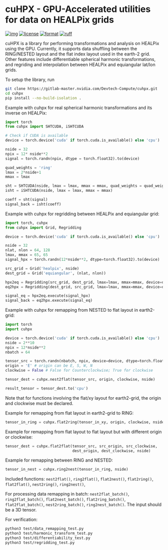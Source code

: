 # cuHPX - GPU-Accelerated utilities for data on HEALPix grids

[![img](https://github.com/NVlabs/cuHPX/actions/workflows/ci.yaml/badge.svg)](https://github.com/NVlabs/cuHPX/actions/workflows/ci.yaml)
[![license][cuhpx_license_img]][cuhpx_license_url]
[![format][cuhpx_format_img]][cuhpx_format_url]
[![ruff][cuhpx_ruff_img]][cuhpx_ruff_url]

cuHPX is a library for performing transformations and analysis on HEALPix using
the GPU. Currently, it supports data shuffling between the RING/NESTED layout
and the flat index layout used in the earth-2 grid. Other features include
differentiable spherical harmonic transformations, and regriding and
interpolation between HEALPix and equiangular lat/lon grids.

To setup the library, run

```bash
git clone https://gitlab-master.nvidia.com/Devtech-Compute/cuhpx.git
cd cuhpx
pip install --no-build-isolation .
```

Example with cuhpx for real spherical harmonic transformations and its inverse
on HEALPix:

```python
import torch
from cuhpx import SHTCUDA, iSHTCUDA

# Check if CUDA is available
device = torch.device('cuda' if torch.cuda.is_available() else 'cpu')

nside = 32
npix = 12* nside**2
signal = torch.randn(npix, dtype = torch.float32).to(device)

quad_weights = 'ring'
lmax = 2*nside+1
mmax = lmax

sht = SHTCUDA(nside, lmax = lmax, mmax = mmax, quad_weights = quad_weights)
isht = iSHTCUDA(nside, lmax = lmax, mmax = mmax)

coeff = sht(signal)
signal_back = isht(coeff)
```

Example with cuhpx for regridding between HEALPix and equiangular grid:

```python
import torch, cuhpx
from cuhpx import Grid, Regridding

device = torch.device('cuda' if torch.cuda.is_available() else 'cpu')

nside = 32
nlat, nlon = 64, 128
lmax, mmax = 65, 65
signal_hpx = torch.randn(12*nside**2, dtype=torch.float32).to(device)

src_grid = Grid('healpix', nside)
dest_grid = Grid('equiangular', (nlat, nlon))

hpx2eq = Regridding(src_grid, dest_grid, lmax=lmax, mmax=mmax, device=device)
eq2hpx = Regridding(dest_grid, src_grid, lmax=lmax, mmax=mmax, device=device)

signal_eq = hpx2eq.execute(signal_hpx)
signal_back = eq2hpx.execute(signal_eq)
```

Example with cuhpx for remapping from NESTED to flat layout in earth2-grid:

```python
import torch
import cuhpx

device = torch.device('cuda' if torch.cuda.is_available() else 'cpu')
nside = 2**10
npix = 12*nside**2
nbatch = 64

tensor_src = torch.randn(nbatch, npix, device=device, dtype=torch.float32)
origin = 'E' # origin can be E, S, W, N
clockwise = False # False for Counterclockwise; True for clockwise

tensor_dest = cuhpx.nest2flat(tensor_src, origin, clockwise, nside)

result_tensor = tensor_dest.to('cpu')
```

Note that for functions involving the flat/xy layout for earth2-grid, the
origin and clockwise must be declared.

Example for remapping from flat layout in earth2-grid to RING:

```python
tensor_in_ring = cuhpx.flat2ring(tensor_in_xy, origin, clockwise, nside)
```

Example for remapping from flat layout to flat layout but with different
origin or clockwise:

```python
tensor_dest = cuhpx.flat2flat(tensor_src, src_origin, src_clockwise,
                              dest_origin, dest_clockwise, nside)
```

Example for remapping between RING and NESTED:

```python
tensor_in_nest = cuhpx.ring2nest(tensor_in_ring, nside)
```

Included functions: `nest2flat()`, `ring2flat()`, `flat2nest()`,
`flat2ring()`, `flat2flat()`, `nest2ring()`, `ring2nest()`,

For processing data remapping in batch: `nest2flat_batch()`,
`ring2flat_batch()`, `flat2nest_batch()`, `flat2ring_batch()`,
`flat2flat_batch()`, `nest2ring_batch()`, `ring2nest_batch()`.
The input should be a 3D tensor.

For verification:

```bash
python3 test/data_remapping_test.py
python3 test/harmonic_transform_test.py
python3 test/differentiability_test.py
python3 test/regridding_test.py
```

<!-- Badge links -->

[cuhpx_license_img]: https://img.shields.io/badge/License-Apache%202.0-green?style=flat-square
[cuhpx_format_img]: https://img.shields.io/badge/Code%20Style-Black-black?style=flat-square
[cuhpx_ruff_img]: https://img.shields.io/endpoint?url=https://raw.githubusercontent.com/astral-sh/ruff/main/assets/badge/v2.json&style=flat-square

[cuhpx_license_url]: ./LICENSE
[cuhpx_format_url]: https://github.com/psf/black
[cuhpx_ruff_url]: https://github.com/astral-sh/ruff
